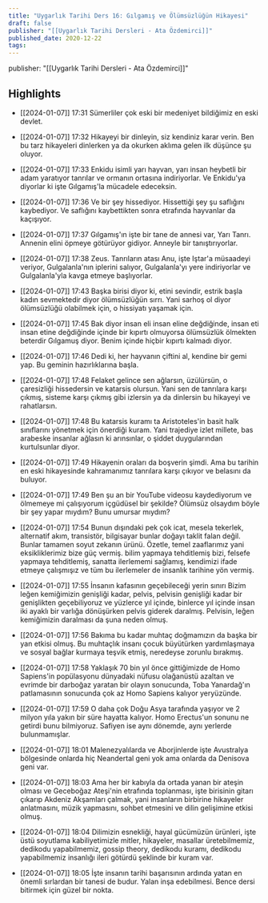 ```yaml
---
title: "Uygarlık Tarihi Ders 16: Gılgamış ve Ölümsüzlüğün Hikayesi"
draft: false
publisher: "[[Uygarlık Tarihi Dersleri - Ata Özdemirci]]"
published_date: 2020-12-22
tags:
---
```

publisher: "[[Uygarlık Tarihi Dersleri - Ata Özdemirci]]"


## Highlights
* [[2024-01-07]] 17:31  Sümerliler çok eski bir medeniyet bildiğimiz en eski devlet.

* [[2024-01-07]] 17:32  Hikayeyi bir dinleyin, siz kendiniz karar verin. Ben bu tarz hikayeleri dinlerken ya da okurken aklıma gelen ilk düşünce şu oluyor.

* [[2024-01-07]] 17:33  Enkidu isimli yarı hayvan, yarı insan heybetli bir adam yaratıyor tanrılar ve ormanın ortasına indiriyorlar. Ve Enkidu'ya diyorlar ki işte Gılgamış'la mücadele edeceksin.

* [[2024-01-07]] 17:36  Ve bir şey hissediyor. Hissettiği şey şu saflığını kaybediyor. Ve saflığını kaybettikten sonra etrafında hayvanlar da kaçışıyor.

* [[2024-01-07]] 17:37  Gılgamış'ın işte bir tane de annesi var, Yarı Tanrı. Annenin elini öpmeye götürüyor gidiyor. Anneyle bir tanıştırıyorlar.

* [[2024-01-07]] 17:38  Zeus. Tanrıların atası Anu, işte Iştar'a müsaadeyi veriyor, Gulgalanla'nın iplerini salıyor, Gulgalanla'yı yere indiriyorlar ve Gulgalanla'yla kavga etmeye başlıyorlar.

* [[2024-01-07]] 17:43  Başka birisi diyor ki, etini sevindir, estrik başla kadın sevmektedir diyor ölümsüzlüğün sırrı. Yani sarhoş ol diyor ölümsüzlüğü olabilmek için, o hissiyatı yaşamak için.

* [[2024-01-07]] 17:45  Bak diyor insan eli insan eline değdiğinde, insan eti insan etine değdiğinde içinde bir kıpırtı olmuyorsa ölümsüzlük ölmekten beterdir Gılgamuş diyor. Benim içinde hiçbir kıpırtı kalmadı diyor.

* [[2024-01-07]] 17:46  Dedi ki, her hayvanın çiftini al, kendine bir gemi yap. Bu geminin hazırlıklarına başla.

* [[2024-01-07]] 17:48  Felaket gelince sen ağlarsın, üzülürsün, o çaresizliği hissedersin ve katarsis olursun. Yani sen de tanrılara karşı çıkmış, sisteme karşı çıkmış gibi izlersin ya da dinlersin bu hikayeyi ve rahatlarsın.

* [[2024-01-07]] 17:48  Bu katarsis kuramı ta Aristoteles'in basit halk sınıflarını yönetmek için önerdiği kuram. Yani trajediye izlet millete, bas arabeske insanlar ağlasın ki arınsınlar, o şiddet duygularından kurtulsunlar diyor.

* [[2024-01-07]] 17:49  Hikayenin oraları da boşverin şimdi. Ama bu tarihin en eski hikayesinde kahramanımız tanrılara karşı çıkıyor ve belasını da buluyor.

* [[2024-01-07]] 17:49  Ben şu an bir YouTube videosu kaydediyorum ve ölmemeye mi çalışıyorum içgüdüsel bir şekilde? Ölümsüz olsaydım böyle bir şey yapar mıydım? Bunu umursar mıydım?

* [[2024-01-07]] 17:54  Bunun dışındaki pek çok icat, mesela tekerlek, alternatif akım, transistör, bilgisayar bunlar doğayı taklit falan değil. Bunlar tamamen soyut zekanın ürünü. Özetle, temel zaaflarımız yani eksikliklerimiz bize güç vermiş. bilim yapmaya tehditlemiş bizi, felsefe yapmaya tehditlemiş, sanatta ilerlememi sağlamış, kendimizi ifade etmeye çalışmışız ve tüm bu ilerlemeler de insanlık tarihine yön vermiş.

* [[2024-01-07]] 17:55  İnsanın kafasının geçebileceği yerin sınırı Bizim leğen kemiğimizin genişliği kadar, pelvis, pelvisin genişliği kadar bir genişlikten geçebiliyoruz ve yüzlerce yıl içinde, binlerce yıl içinde insan iki ayaklı bir varlığa dönüşürken pelvis giderek daralmış. Pelvisin, leğen kemiğimizin daralması da şuna neden olmuş.

* [[2024-01-07]] 17:56  Bakıma bu kadar muhtaç doğmamızın da başka bir yan etkisi olmuş. Bu muhtaçlık insanı çocuk büyütürken yardımlaşmaya ve sosyal bağlar kurmaya teşvik etmiş, neredeyse zorunlu bırakmış.

* [[2024-01-07]] 17:58  Yaklaşık 70 bin yıl önce gittiğimizde de Homo Sapiens'in popülasyonu dünyadaki nüfusu olağanüstü azaltan ve evrimde bir darboğaz yaratan bir olayın sonucunda, Toba Yanardağ'ın patlamasının sonucunda çok az Homo Sapiens kalıyor yeryüzünde.

* [[2024-01-07]] 17:59  O daha çok Doğu Asya tarafında yaşıyor ve 2 milyon yıla yakın bir süre hayatta kalıyor. Homo Erectus'un sonunu ne getirdi bunu bilmiyoruz. Safiyen ise aynı dönemde, aynı yerlerde bulunmamışlar.

* [[2024-01-07]] 18:01  Malenezyalılarda ve Aborjinlerde işte Avustralya bölgesinde onlarda hiç Neandertal geni yok ama onlarda da Denisova geni var.

* [[2024-01-07]] 18:03  Ama her bir kabıyla da ortada yanan bir ateşin olması ve Geceboğaz Ateşi'nin etrafında toplanması, işte birisinin gitarı çıkarıp Akdeniz Akşamları çalmak, yani insanların birbirine hikayeler anlatmasını, müzik yapmasını, sohbet etmesini ve dilin gelişimine etkisi olmuş.

* [[2024-01-07]] 18:04  Dilimizin esnekliği, hayal gücümüzün ürünleri, işte üstü soyutlama kabiliyetimizle mitler, hikayeler, masallar üretebilmemiz, dedikodu yapabilmemiz, gossip theory, dedikodu kuramı, dedikodu yapabilmemiz insanlığı ileri götürdü şeklinde bir kuram var.

* [[2024-01-07]] 18:05  İşte insanın tarihi başarısının ardında yatan en önemli sırlardan bir tanesi de budur. Yalan inşa edebilmesi. Bence dersi bitirmek için güzel bir nokta.

